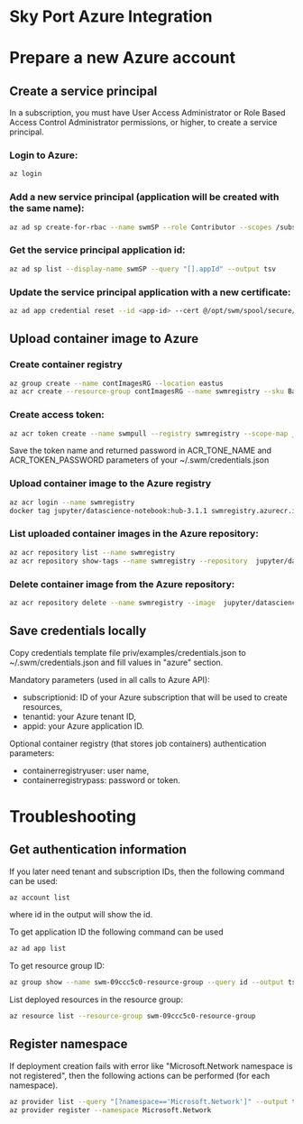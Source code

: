 Sky Port Azure Integration
==========================

# Prepare a new Azure account

## Create a service principal

In a subscription, you must have User Access Administrator
or Role Based Access Control Administrator permissions, or
higher, to create a service principal.

### Login to Azure:
```bash
az login
```

### Add a new service principal (application will be created with the same name):
```bash
az ad sp create-for-rbac --name swmSP --role Contributor --scopes /subscriptions/$SUBSCRIPTION_ID --cert @/opt/swm/spool/secure/node/cert.pem
```

### Get the service principal application id:
```bash
az ad sp list --display-name swmSP --query "[].appId" --output tsv
```

### Update the service principal application with a new certificate:
```bash
az ad app credential reset --id <app-id> --cert @/opt/swm/spool/secure/node/cert.pem
```

## Upload container image to Azure

### Create container registry
```bash
az group create --name contImagesRG --location eastus
az acr create --resource-group contImagesRG --name swmregistry --sku Basic
```

### Create access token:
```bash
az acr token create --name swmpull --registry swmregistry --scope-map _repositories_pull
```
Save the token name and returned password in ACR_TONE_NAME and ACR_TOKEN_PASSWORD parameters of your ~/.swm/credentials.json

### Upload container image to the Azure registry
```bash
az acr login --name swmregistry
docker tag jupyter/datascience-notebook:hub-3.1.1 swmregistry.azurecr.io/jupyter/datascience-notebook:hub-3.1.1
```

### List uploaded container images in the Azure repository:
```bash
az acr repository list --name swmregistry
az acr repository show-tags --name swmregistry --repository  jupyter/datascience-notebook
```

### Delete container image from the Azure repository:
```bash
az acr repository delete --name swmregistry --image  jupyter/datascience-notebook:hub-3.1.1
```

## Save credentials locally

Copy credentials template file priv/examples/credentials.json to ~/.swm/credentials.json and
fill values in "azure" section.

Mandatory parameters (used in all calls to Azure API):

* subscriptionid: ID of your Azure subscription that will be used to create resources,
* tenantid: your Azure tenant ID,
* appid: your Azure application ID.

Optional container registry (that stores job containers) authentication parameters:
* containerregistryuser: user name,
* containerregistrypass: password or token.


# Troubleshooting

## Get authentication information

If you later need tenant and subscription IDs, then the following command can be used:
```bash
az account list
```
where id in the output will show the id.

To get application ID the following command can be used
```bash
az ad app list
```

To get resource group ID:
```bash
az group show --name swm-09ccc5c0-resource-group --query id --output tsv
```

List deployed resources in the resource group:
```bash
az resource list --resource-group swm-09ccc5c0-resource-group
```

## Register namespace
If deployment creation fails with error like "Microsoft.Network namespace is not registered",
then the following actions can be performed (for each namespace).
```bash
az provider list --query "[?namespace=='Microsoft.Network']" --output table
az provider register --namespace Microsoft.Network
```
